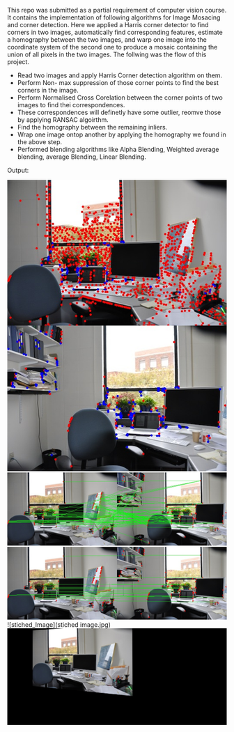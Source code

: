 This repo was submitted as a partial requirement of computer vision course. It contains the implementation of following algorithms for Image Mosacing and corner detection.
Here we applied a Harris corner detector to find corners in two images, automatically find corresponding features, estimate a homography between the two images, and
warp one image into the coordinate system of the second one to produce a mosaic containing the union of all pixels in the two images.
The follwing was the flow of this project.
- Read two images and apply Harris Corner detection algorithm on them.
- Perform Non- max suppression of those corner points to find the best corners in the image.
- Perform Normalised Cross Corelation between the corner points of two images to find thei correspondences\.
- These correspondences will definetly have some outlier, reomve those by applying RANSAC algoirthm.
- Find the homography between the remaining inliers.
- Wrap one image ontop another by applying the homography we found in the above step.
- Performed blending algorithms like Alpha Blending, Weighted average blending, average Blending, Linear Blending.

Output:

![Harris Corner Detection](corners_window.jpg)
![NCC Correspondences](CorrepondencespreHomography.jpg)
![After RANSAC](CorrepondencespostHomography.jpg)
![stiched_Image](stiched image.jpg)
![Homography on image](just_homography.jpg)

